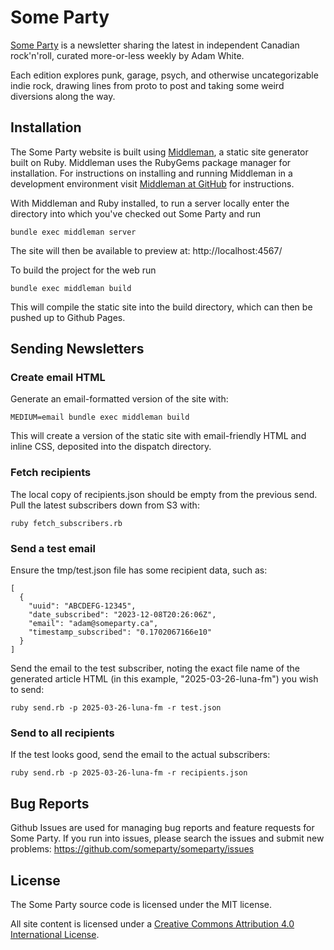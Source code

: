 # Some Party

[Some Party](https://www.someparty.ca) is a newsletter sharing the latest in independent Canadian rock'n'roll, curated more-or-less weekly by Adam White.

Each edition explores punk, garage, psych, and otherwise uncategorizable indie rock, drawing lines from proto to post and taking some weird diversions along the way.

## Installation

The Some Party website is built using [Middleman](http://middlemanapp.com/), a static site generator built on Ruby. Middleman uses the RubyGems package manager for installation. For instructions on installing and running Middleman in a development environment visit [Middleman at GitHub](https://github.com/middleman/middleman) for instructions.

With Middleman and Ruby installed, to run a server locally enter the directory into which you've checked out Some Party and run

```
bundle exec middleman server
```

The site will then be available to preview at: http://localhost:4567/

To build the project for the web run

```
bundle exec middleman build
```

This will compile the static site into the build directory, which can then be pushed up to Github Pages.

## Sending Newsletters

### Create email HTML

Generate an email-formatted version of the site with:

```
MEDIUM=email bundle exec middleman build
```

This will create a version of the static site with email-friendly HTML and inline CSS, deposited into the dispatch directory.

### Fetch recipients

The local copy of recipients.json should be empty from the previous send. Pull the latest subscribers down from S3 with:

```
ruby fetch_subscribers.rb
```

### Send a test email

Ensure the tmp/test.json file has some recipient data, such as:

```
[
  {
    "uuid": "ABCDEFG-12345",
    "date_subscribed": "2023-12-08T20:26:06Z",
    "email": "adam@someparty.ca",
    "timestamp_subscribed": "0.1702067166e10"
  }
]
```

Send the email to the test subscriber, noting the exact file name of the generated article HTML (in this example, "2025-03-26-luna-fm") you wish to send:

```
ruby send.rb -p 2025-03-26-luna-fm -r test.json
```

### Send to all recipients

If the test looks good, send the email to the actual subscribers:

```
ruby send.rb -p 2025-03-26-luna-fm -r recipients.json
```

## Bug Reports

Github Issues are used for managing bug reports and feature requests for Some Party. If you run into issues, please search the issues and submit new problems: https://github.com/someparty/someparty/issues

## License

The Some Party source code is licensed under the MIT license.

All site content is licensed under a [Creative Commons Attribution 4.0 International License](https://creativecommons.org/licenses/by/4.0/).

